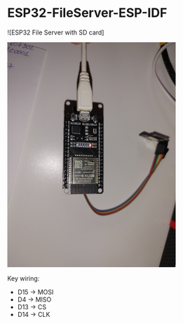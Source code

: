 # ESP32-FileServer-ESP-IDF

![ESP32 File Server with SD card]
<p>
    <img src="ESP32-Server-SD.jpg" width="384"/>
</p>

<p>
Key wiring:</br>
    <ul>
        <li>D15 -> MOSI</li>
        <li>D4 -> MISO</li>
        <li>D13 -> CS</li>
        <li>D14 -> CLK</li>
    </ul>
</p>
